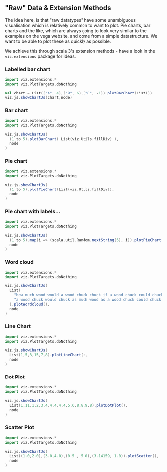 
## "Raw" Data & Extension Methods

The idea here, is that "raw datatypes" have some unambiguous visualisation which is relatively common to want to plot. Pie charts, bar charts and the like, which are always going to look very similar to the examples on the vega website, and come from a simple datastructure. We want to be able to plot these as quickly as possible. 

We achieve this through scala 3's extension methods - have a look in the ```viz.extensions``` package for ideas. 

### Labelled bar chart
```scala mdoc:js
import viz.extensions.*
import viz.PlotTargets.doNothing

val chart = List(("A", 4),("B", 6),("C", -1)).plotBarChart(List())
viz.js.showChartJs(chart,node)
```

### Bar chart
```scala mdoc:js
import viz.extensions.*
import viz.PlotTargets.doNothing 

viz.js.showChartJs(
  (1 to 5).plotBarChart( List(viz.Utils.fillDiv) ),
  node
)

```

### Pie chart
```scala mdoc:js
import viz.extensions.*
import viz.PlotTargets.doNothing 

viz.js.showChartJs(
  (1 to 5).plotPieChart(List(viz.Utils.fillDiv)),
  node
)
```

### Pie chart with labels... 
```scala mdoc:js
import viz.extensions.*
import viz.PlotTargets.doNothing 

viz.js.showChartJs(
  (1 to 5).map(i => (scala.util.Random.nextString(5), i)).plotPieChart(List()),
  node
)


```
### Word cloud
```scala mdoc:js
import viz.extensions.*
import viz.PlotTargets.doNothing 

viz.js.showChartJs(
  List(
    "how much wood would a wood chuck chuck if a wood chuck could chuck wood", 
    "a wood chuck would chuck as much wood as a wood chuck could chuck if a wood chuck could chuck wood"
  ).plotWordcloud(), 
  node
)
```

### Line Chart
```scala mdoc:js
import viz.extensions.*
import viz.PlotTargets.doNothing 

viz.js.showChartJs(
  List(1,5,3,15,7,8).plotLineChart(),
  node
)
```
### Dot Plot
```scala mdoc:js
import viz.extensions.*
import viz.PlotTargets.doNothing 

viz.js.showChartJs(
  List(1,11,1,2,3,4,4,4,4,4,5,6,8,8,9,8).plotDotPlot(),
  node
)

```
### Scatter Plot
```scala mdoc:js
import viz.extensions.*
import viz.PlotTargets.doNothing 

viz.js.showChartJs(
  List((1.0,2.0),(3.0,4.0),(0.5 , 5.0),(3.14159, 1.0)).plotScatter(),
  node
)
```